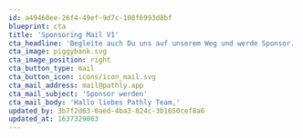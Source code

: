 ```yaml
---
id: a49460ee-26f4-49ef-9d7c-108f6993d8bf
blueprint: cta
title: 'Sponsoring Mail V1'
cta_headline: 'Begleite auch Du uns auf unserem Weg und werde Sponsor.'
cta_image: piggybank.svg
cta_image_position: right
cta_button_type: mail
cta_button_icon: icons/icon_mail.svg
cta_mail_address: mail@pathly.app
cta_mail_subject: 'Sponsor werden'
cta_mail_body: 'Hallo liebes Pathly Team,'
updated_by: 3b7f2d63-0aed-4ba3-824c-3b1650cef8a6
updated_at: 1637329063
---
```

